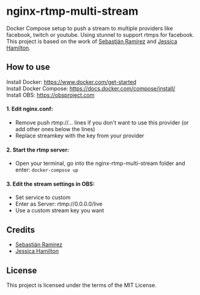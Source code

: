 # nginx-rtmp-multi-stream

Docker Compose setup to push a stream to multiple providers like facebook, twitch or youtube. Using stunnel to support rtmps for facebook. This project is based on the work of [Sebastián Ramírez](https://github.com/tiangolo/nginx-rtmp-docker) and [Jessica Hamilton](https://github.com/jessicah/nginx-rtmp-stunnel).

## How to use

Install Docker: https://www.docker.com/get-started <br>
Install Docker Compose: https://docs.docker.com/compose/install/ <br>
Install OBS: https://obsproject.com

#### 1. Edit nginx.conf:
- Remove push rtmp://... lines if you don't want to use this provider (or add other ones below the lines)
- Replace streamkey with the key from your provider

#### 2. Start the rtmp server:
- Open your terminal, go into the nginx-rtmp-multi-stream folder and enter: ```docker-compose up```

#### 3. Edit the stream settings in OBS:
  - Set service to custom
  - Enter as Server: rtmp://0.0.0.0/live
  - Use a custom stream key you want
  
## Credits
- [Sebastián Ramírez](https://github.com/tiangolo)
- [Jessica Hamilton](https://github.com/jessicah) 

## License

This project is licensed under the terms of the MIT License.
